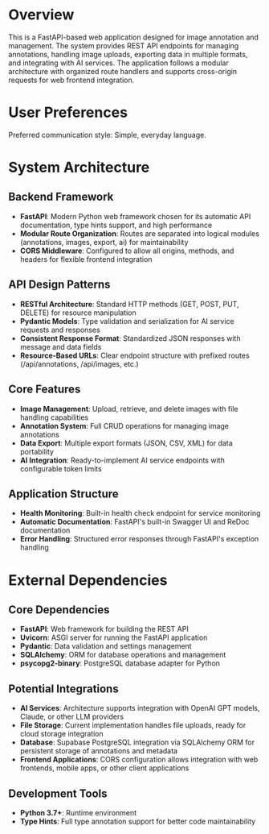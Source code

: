 # Overview

This is a FastAPI-based web application designed for image annotation and management. The system provides REST API endpoints for managing annotations, handling image uploads, exporting data in multiple formats, and integrating with AI services. The application follows a modular architecture with organized route handlers and supports cross-origin requests for web frontend integration.

# User Preferences

Preferred communication style: Simple, everyday language.

# System Architecture

## Backend Framework
- **FastAPI**: Modern Python web framework chosen for its automatic API documentation, type hints support, and high performance
- **Modular Route Organization**: Routes are separated into logical modules (annotations, images, export, ai) for maintainability
- **CORS Middleware**: Configured to allow all origins, methods, and headers for flexible frontend integration

## API Design Patterns
- **RESTful Architecture**: Standard HTTP methods (GET, POST, PUT, DELETE) for resource manipulation
- **Pydantic Models**: Type validation and serialization for AI service requests and responses
- **Consistent Response Format**: Standardized JSON responses with message and data fields
- **Resource-Based URLs**: Clear endpoint structure with prefixed routes (/api/annotations, /api/images, etc.)

## Core Features
- **Image Management**: Upload, retrieve, and delete images with file handling capabilities
- **Annotation System**: Full CRUD operations for managing image annotations
- **Data Export**: Multiple export formats (JSON, CSV, XML) for data portability
- **AI Integration**: Ready-to-implement AI service endpoints with configurable token limits

## Application Structure
- **Health Monitoring**: Built-in health check endpoint for service monitoring
- **Automatic Documentation**: FastAPI's built-in Swagger UI and ReDoc documentation
- **Error Handling**: Structured error responses through FastAPI's exception handling

# External Dependencies

## Core Dependencies
- **FastAPI**: Web framework for building the REST API
- **Uvicorn**: ASGI server for running the FastAPI application
- **Pydantic**: Data validation and settings management
- **SQLAlchemy**: ORM for database operations and management
- **psycopg2-binary**: PostgreSQL database adapter for Python

## Potential Integrations
- **AI Services**: Architecture supports integration with OpenAI GPT models, Claude, or other LLM providers
- **File Storage**: Current implementation handles file uploads, ready for cloud storage integration
- **Database**: Supabase PostgreSQL integration via SQLAlchemy ORM for persistent storage of annotations and metadata
- **Frontend Applications**: CORS configuration allows integration with web frontends, mobile apps, or other client applications

## Development Tools
- **Python 3.7+**: Runtime environment
- **Type Hints**: Full type annotation support for better code maintainability